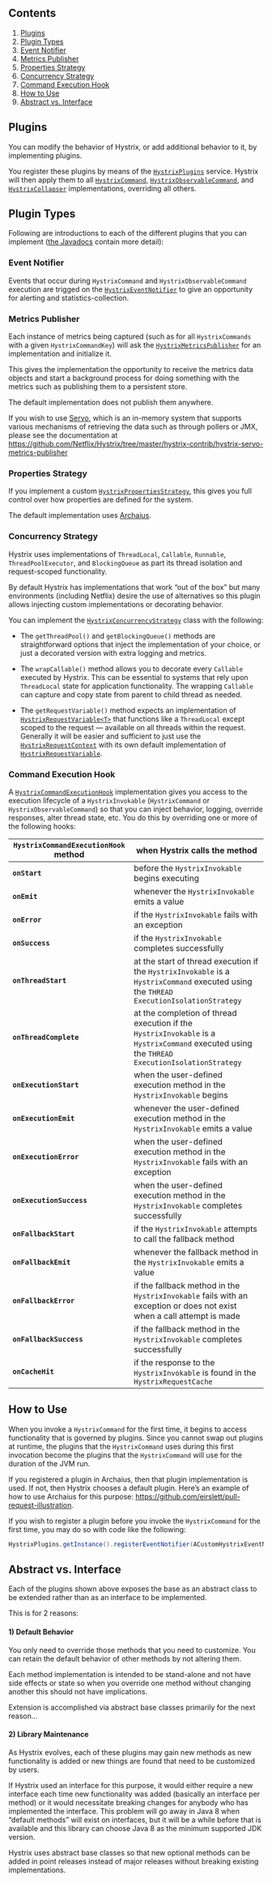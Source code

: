 ## Contents

1. <a href="#plugins">Plugins</a>
1. <a href="#plugintypes">Plugin Types</a>
  1. <a href="#eventnotifier">Event Notifier</a>
  1. <a href="#metricspublisher">Metrics Publisher</a>
  1. <a href="#propertiesstrategy">Properties Strategy</a>
  1. <a href="#concurrencystrategy">Concurrency Strategy</a>
  1. <a href="#commandexecutionhook">Command Execution Hook</a>
1. <a href="#howtouse">How to Use</a>
1. <a href="#abstractvsinterface">Abstract vs. Interface</a>

<a name="plugins" />

## Plugins

You can modify the behavior of Hystrix, or add additional behavior to it, by implementing plugins.

You register these plugins by means of the [`HystrixPlugins`](http://netflix.github.io/Hystrix/javadoc/index.html?com/netflix/hystrix/strategy/HystrixPlugins.html) service. Hystrix will then apply them to all [`HystrixCommand`](http://netflix.github.io/Hystrix/javadoc/index.html?com/netflix/hystrix/HystrixCommand.html), [`HystrixObservableCommand`](http://netflix.github.io/Hystrix/javadoc/index.html?com/netflix/hystrix/HystrixObservableCommand.html), and [`HystrixCollapser`](http://netflix.github.io/Hystrix/javadoc/index.html?com/netflix/hystrix/HystrixCollapser.html) implementations, overriding all others.

<a name="plugintypes" />

## Plugin Types

Following are introductions to each of the different plugins that you can implement ([the Javadocs](http://netflix.github.io/Hystrix/javadoc/index.html) contain more detail):

<a name="eventnotifier" />

### Event Notifier

Events that occur during `HystrixCommand` and `HystrixObservableCommand` execution are trigged on the [`HystrixEventNotifier`](http://netflix.github.io/Hystrix/javadoc/index.html?com/netflix/hystrix/strategy/eventnotifier/HystrixEventNotifier.html) to give an opportunity for alerting and statistics-collection.

<a name="metricspublisher">

### Metrics Publisher

Each instance of metrics being captured (such as for all `HystrixCommands` with a given `HystrixCommandKey`) will ask the [`HystrixMetricsPublisher`](http://netflix.github.io/Hystrix/javadoc/index.html?com/netflix/hystrix/strategy/metrics/HystrixMetricsPublisher.html) for an implementation and initialize it.

This gives the implementation the opportunity to receive the metrics data objects and start a background process for doing something with the metrics such as publishing them to a persistent store.

The default implementation does not publish them anywhere.

If you wish to use [Servo](https://github.com/Netflix/servo), which is an in-memory system that supports various mechanisms of retrieving the data such as through pollers or JMX, please see the documentation at https://github.com/Netflix/Hystrix/tree/master/hystrix-contrib/hystrix-servo-metrics-publisher

<a name="propertiesstrategy">

### Properties Strategy

If you implement a custom [`HystrixPropertiesStrategy`](http://netflix.github.io/Hystrix/javadoc/index.html?com/netflix/hystrix/strategy/properties/HystrixPropertiesStrategy.html), this gives you full control over how properties are defined for the system.

The default implementation uses [Archaius](https://github.com/Netflix/archaius).

<a name="concurrencystrategy">

### Concurrency Strategy

Hystrix uses implementations of `ThreadLocal`, `Callable`, `Runnable`, `ThreadPoolExecutor`, and `BlockingQueue` as part its thread isolation and request-scoped functionality. 

By default Hystrix has implementations that work &ldquo;out of the box&rdquo; but many environments (including Netflix) desire the use of alternatives so this plugin allows injecting custom implementations or decorating behavior.

You can implement the [`HystrixConcurrencyStrategy`](http://netflix.github.io/Hystrix/javadoc/index.html?com/netflix/hystrix/strategy/concurrency/HystrixConcurrencyStrategy.html) class with the following:

* The `getThreadPool()` and `getBlockingQueue()` methods are straightforward options that inject the implementation of your choice, or just a decorated version with extra logging and metrics.

* The `wrapCallable()` method allows you to decorate every `Callable` executed by Hystrix. This can be essential to systems that rely upon `ThreadLocal` state for application functionality. The wrapping `Callable` can capture and copy state from parent to child thread as needed.

* The `getRequestVariable()` method expects an implementation of [`HystrixRequestVariable<T>`](http://netflix.github.io/Hystrix/javadoc/index.html?com/netflix/hystrix/strategy/concurrency/HystrixRequestVariable.html) that functions like a `ThreadLocal` except scoped to the request &mdash; available on all threads within the request. Generally it will be easier and sufficient to just use the [`HystrixRequestContext`](http://netflix.github.io/Hystrix/javadoc/index.html?com/netflix/hystrix/strategy/concurrency/HystrixRequestContext.html) with its own default implementation of [`HystrixRequestVariable`](http://netflix.github.io/Hystrix/javadoc/index.html?com/netflix/hystrix/strategy/concurrency/HystrixRequestVariable.html).

<a name="commandexecutionhook" />

### Command Execution Hook

A [`HystrixCommandExecutionHook`](http://netflix.github.io/Hystrix/javadoc/index.html?com/netflix/hystrix/strategy/executionhook/HystrixCommandExecutionHook.html) implementation gives you access to the execution lifecycle of a `HystrixInvokable` (`HystrixCommand` or `HystrixObservableCommand`) so that you can inject behavior, logging, override responses, alter thread state, etc. You do this by overriding one or more of the following hooks:

<table><thead>
 <tr><th><code>HystrixCommandExecutionHook</code> method</th><th>when Hystrix calls the method</th></tr>
</thead><tbody>
 <tr><td><b><code>onStart</code></b></td><td>before the <code>HystrixInvokable</code> begins executing</td></tr>
 <tr><td><b><code>onEmit</code></b></td><td>whenever the <code>HystrixInvokable</code> emits a value</td></tr>
 <tr><td><b><code>onError</code></b></td><td>if the <code>HystrixInvokable</code> fails with an exception</td></tr>
 <tr><td><b><code>onSuccess</code></b></td><td>if the <code>HystrixInvokable</code> completes successfully</td></tr>
 <tr><td><b><code>onThreadStart</code></b></td><td>at the start of thread execution if the <code>HystrixInvokable</code> is a <code>HystrixCommand</code> executed using the <code>THREAD</code> <code>ExecutionIsolationStrategy</code></td></tr>
 <tr><td><b><code>onThreadComplete</code></b></td><td>at the completion of thread execution if the <code>HystrixInvokable</code> is a <code>HystrixCommand</code> executed using the <code>THREAD</code> <code>ExecutionIsolationStrategy</code></td></tr>
 <tr><td><b><code>onExecutionStart</code></b></td><td>when the user-defined execution method in the <code>HystrixInvokable</code> begins</td></tr>
 <tr><td><b><code>onExecutionEmit</code></b></td><td>whenever the user-defined execution method in the <code>HystrixInvokable</code> emits a value</td></tr>
 <tr><td><b><code>onExecutionError</code></b></td><td>when the user-defined execution method in the <code>HystrixInvokable</code> fails with an exception</td></tr>
 <tr><td><b><code>onExecutionSuccess</code></b></td><td>when the user-defined execution method in the <code>HystrixInvokable</code> completes successfully</td></tr>
 <tr><td><b><code>onFallbackStart</code></b></td><td>if the <code>HystrixInvokable</code> attempts to call the fallback method</td></tr>
 <tr><td><b><code>onFallbackEmit</code></b></td><td>whenever the fallback method in the <code>HystrixInvokable</code> emits a value</td></tr>
 <tr><td><b><code>onFallbackError</code></b></td><td>if the fallback method in the <code>HystrixInvokable</code> fails with an exception or does not exist when a call attempt is made</td></tr>
 <tr><td><b><code>onFallbackSuccess</code></b></td><td>if the fallback method in the <code>HystrixInvokable</code> completes successfully</td></tr>
 <tr><td><b><code>onCacheHit</code></b></td><td>if the response to the <code>HystrixInvokable</code> is found in the <code>HystrixRequestCache</code></td></tr>
</tbody></table>

<a name="howtouse" />

## How to Use

When you invoke a `HystrixCommand` for the first time, it begins to access functionality that is governed by plugins. Since you cannot swap out plugins at runtime, the plugins that the `HystrixCommand` uses during this first invocation become the plugins that the `HystrixCommand` will use for the duration of the JVM run.

If you registered a plugin in Archaius, then that plugin implementation is used. If not, then Hystrix chooses a default plugin. Here&#8217;s an example of how to use Archaius for this purpose: https://github.com/eirslett/pull-request-illustration.

If you wish to register a plugin before you invoke the `HystrixCommand` for the first time, you may do so with code like the following:

```java
HystrixPlugins.getInstance().registerEventNotifier(ACustomHystrixEventNotifierDefaultStrategy.getInstance());
```

<a name="abstractvsinterface" />

## Abstract vs. Interface

Each of the plugins shown above exposes the base as an abstract class to be extended rather than as an interface to be implemented.

This is for 2 reasons:

#### 1) Default Behavior

You only need to override those methods that you need to customize. You can retain the default behavior of other methods by not altering them.

Each method implementation is intended to be stand-alone and not have side effects or state so when you override one method without changing another this should not have implications.

Extension is accomplished via abstract base classes primarily for the next reason...

#### 2) Library Maintenance

As Hystrix evolves, each of these plugins may gain new methods as new functionality is added or new things are found that need to be customized by users.

If Hystrix used an interface for this purpose, it would either require a new interface each time new functionality was added (basically an interface per method) or it would necessitate breaking changes for anybody who has implemented the interface. This problem will go away in Java 8 when &ldquo;default methods&rdquo; will exist on interfaces, but it will be a while before that is available and this library can choose Java 8 as the minimum supported JDK version.

Hystrix uses abstract base classes so that new optional methods can be added in point releases instead of major releases without breaking existing implementations.